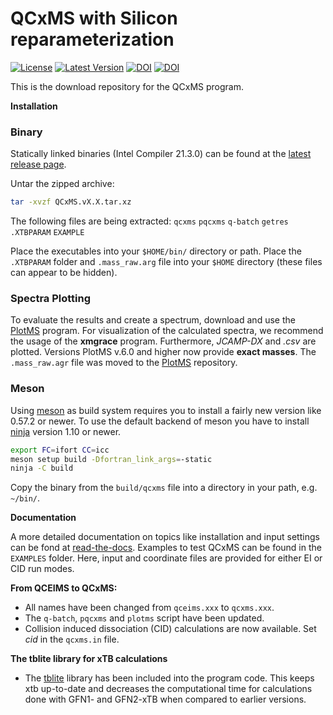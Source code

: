 # QCxMS with Silicon reparameterization 
[![License](https://img.shields.io/github/license/qcxms/qcxms)](https://github.com/grimme-lab/xtb/blob/main/COPYING)
[![Latest Version](https://img.shields.io/github/v/release/qcxms/qcxms)](https://github.com/qcxms/QCxMS/releases/latest)
[![DOI](https://img.shields.io/badge/DOI-10.1002%2Fanie.201300158%20-blue)](https://doi.org/10.1002/anie.201300158) [![DOI](https://img.shields.io/badge/DOI-10.1021%2Facsomega.9b02011%20-blue)](https://doi.org/10.1021/acsomega.9b02011)

This is the download repository for the QCxMS program. 

**Installation**

### Binary 

Statically linked binaries (Intel Compiler 21.3.0) can be found at the [latest release page](https://github.com/qcxms/QCxMS/releases/latest).

Untar the zipped archive:

```bash
tar -xvzf QCxMS.vX.X.tar.xz
```

The following files are being extracted: `qcxms` `pqcxms` `q-batch` `getres` `.XTBPARAM` `EXAMPLE`

Place the executables into your ``$HOME/bin/`` directory or path. Place the `.XTBPARAM` folder and `.mass_raw.arg` file into your `$HOME` directory (these files can appear to be hidden). 

### Spectra Plotting
To evaluate the results and create a spectrum, download and use the [PlotMS](https://github.com/qcxms/PlotMS) program. For visualization of the calculated spectra, we recommend the usage of the **xmgrace** program. Furthermore, *JCAMP-DX* and *.csv* are plotted. Versions PlotMS v.6.0 and higher now provide **exact masses**. The `.mass_raw.agr` file was moved to the [PlotMS](https://github.com/qcxms/PlotMS) repository. 

### Meson

Using [meson](https://mesonbuild.com/) as build system requires you to install a fairly new version like 0.57.2 or newer.
To use the default backend of meson you have to install [ninja](https://ninja-build.org/) version 1.10 or newer.

```bash
export FC=ifort CC=icc
meson setup build -Dfortran_link_args=-static
ninja -C build 
```
Copy the binary from the `build/qcxms` file into a directory in your path, e.g. `~/bin/`.

**Documentation**

A more detailed documentation on topics like installation and input settings can be fond at [read-the-docs](https://xtb-docs.readthedocs.io/en/latest/qcxms_doc/qcxms.html). Examples to test QCxMS can be found in the `EXAMPLES` folder. Here, input and coordinate files are provided for either EI or CID run modes. 



**From QCEIMS to QCxMS:**
- All names have been changed from `qceims.xxx` to `qcxms.xxx`.
- The `q-batch`, `pqcxms` and `plotms` script have been updated.
- Collision induced dissociation (CID) calculations are now available. Set *cid* in the `qcxms.in` file. 

**The tblite library for xTB calculations**
- The [tblite](https://github.com/awvwgk/tblite) library has been included into the program code. This keeps xtb up-to-date and decreases the computational time for calculations done with GFN1- and GFN2-xTB when compared to earlier versions. 
